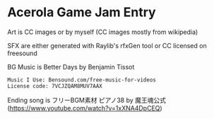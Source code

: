 # Acerola Game Jam Entry

Art is CC images or by myself (CC images mostly from wikipedia)

SFX are either generated with Raylib's rfxGen tool or CC licensed on freesound

BG Music is Better Days by Benjamin Tissot

```
Music I Use: Bensound.com/free-music-for-videos
License code: 7VCJZQAM8MUV7AAX
```

Ending song is フリーBGM素材 ピアノ38 by 魔王魂公式 (https://www.youtube.com/watch?v=1xXNA4DpCEQ)
